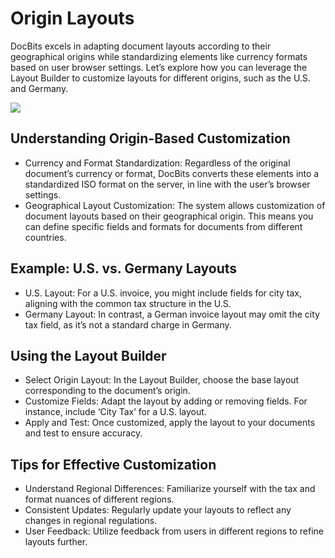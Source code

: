 # Origin Layouts

DocBits excels in adapting document layouts according to their geographical origins while standardizing elements like currency formats based on user browser settings. Let’s explore how you can leverage the Layout Builder to customize layouts for different origins, such as the U.S. and Germany.

![](https://lh7-us.googleusercontent.com/rr9bPdkGQgve8ITitxayt\_hDnYqjys1Hm2ctCdWP82gupRNk2G2QAoIMf-REcmOdqiNrzFFyDd2E0qx6dj\_BpnH8X6gqxJvINXkTFB4RIBriSpwbEHHE7hSXoH2UOnaoQNB97\_UfZYreaXg6TszHors)

## **Understanding Origin-Based Customization**

* Currency and Format Standardization: Regardless of the original document’s currency or format, DocBits converts these elements into a standardized ISO format on the server, in line with the user’s browser settings.
* Geographical Layout Customization: The system allows customization of document layouts based on their geographical origin. This means you can define specific fields and formats for documents from different countries.

## **Example: U.S. vs. Germany Layouts**

* U.S. Layout: For a U.S. invoice, you might include fields for city tax, aligning with the common tax structure in the U.S.
* Germany Layout: In contrast, a German invoice layout may omit the city tax field, as it’s not a standard charge in Germany.

## **Using the Layout Builder**

* Select Origin Layout: In the Layout Builder, choose the base layout corresponding to the document’s origin.
* Customize Fields: Adapt the layout by adding or removing fields. For instance, include ‘City Tax’ for a U.S. layout.
* Apply and Test: Once customized, apply the layout to your documents and test to ensure accuracy.

## **Tips for Effective Customization**

* Understand Regional Differences: Familiarize yourself with the tax and format nuances of different regions.
* Consistent Updates: Regularly update your layouts to reflect any changes in regional regulations.
* User Feedback: Utilize feedback from users in different regions to refine layouts further.
